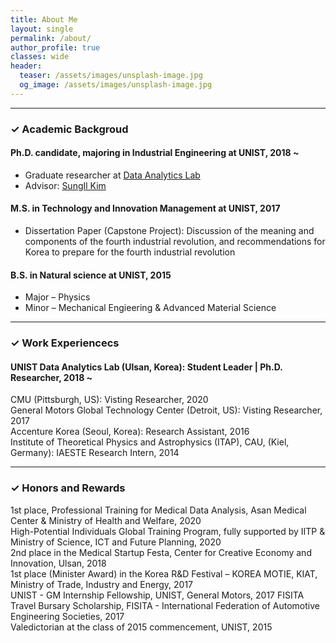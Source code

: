```yaml
---
title: About Me
layout: single
permalink: /about/
author_profile: true
classes: wide
header:
  teaser: /assets/images/unsplash-image.jpg
  og_image: /assets/images/unsplash-image.jpg
---
```


--------------------

<h3> &#10003; Academic Backgroud </h3>

<div class="notice--primary">
  <h4>Ph.D. candidate, majoring in Industrial Engineering at UNIST, 2018 ~</h4>
  <ul>
  <li> Graduate researcher at <a href="http://analytics.unist.ac.kr/">Data Analytics Lab</a> </li>
  <li> Advisor: <a href="https://scholar.google.com/citations?user=BISaBGoAAAAJ&hl">SungIl Kim</a> </li>
  </ul>
</div>

<div class="notice">
  <h4>M.S. in Technology and Innovation Management at UNIST, 2017</h4>
  <ul>
  <li> Dissertation Paper (Capstone Project): Discussion of the meaning and components of the fourth industrial revolution, and recommendations for Korea to prepare for the fourth industrial revolution </li>
  </ul>
</div>

<div class="notice">
  <h4>B.S. in Natural science at UNIST, 2015</h4>
  <ul>
    <li> Major &#8211; Physics </li> 
    <li> Minor &#8211; Mechanical Engieering & Advanced Material Science </li>
  </ul>  
</div>


--------------------

<h3> &#10003; Work Experiencecs </h3>

<div class="notice--primary">
  <h4>UNIST Data Analytics Lab (Ulsan, Korea): Student Leader | Ph.D. Researcher, 2018 ~ </h4>
</div>

<div class="notice">
  CMU (Pittsburgh, US): Visting Researcher, 2020
</div>

<div class="notice">
  General Motors Global Technology Center (Detroit, US): Visting Researcher, 2017
</div>

<div class="notice">
  Accenture Korea (Seoul, Korea): Research Assistant, 2016
</div>

<div class="notice">
  Institute of Theoretical Physics and Astrophysics (ITAP), CAU, (Kiel, Germany): IAESTE Research Intern, 2014
</div>


--------------------

<h3> &#10003; Honors and Rewards </h3>
<div class="notice">
  1st place, Professional Training for Medical Data Analysis, Asan Medical Center & Ministry of Health and Welfare, 2020
</div>

<div class="notice">
  High-Potential Individuals Global Training Program, fully supported by IITP & Ministry of Science, ICT and Future Planning, 2020
</div>

<div class="notice">
  2nd place in the Medical Startup Festa, Center for Creative Economy and Innovation, Ulsan, 2018
</div>

<div class="notice">
  1st place (Minister Award) in the Korea R&D Festival – KOREA MOTIE, KIAT, Ministry of Trade, Industry and Energy, 2017
</div>

<div class="notice">
  UNIST - GM Internship Fellowship, UNIST, General Motors, 2017
  FISITA Travel Bursary Scholarship, FISITA - International Federation of Automotive Engineering Societies, 2017
</div>

<div class="notice">
  Valedictorian at the class of 2015 commencement, UNIST, 2015
</div>

